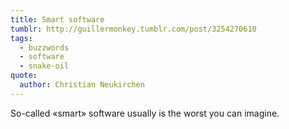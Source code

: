 ```yaml
---
title: Smart software
tumblr: http://guillermonkey.tumblr.com/post/3254270610
tags:
  - buzzwords
  - software
  - snake-oil
quote:
  author: Christian Neukirchen
---
```


So-called «smart» software usually is the worst you can imagine.

